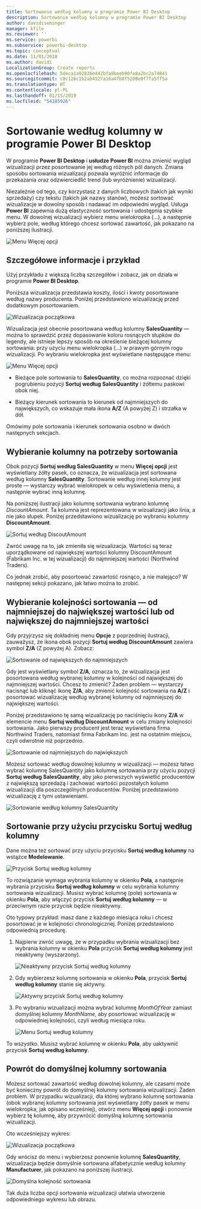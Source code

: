 ```yaml
---
title: Sortowanie według kolumny w programie Power BI Desktop
description: Sortowanie według kolumny w programie Power BI Desktop
author: davidiseminger
manager: kfile
ms.reviewer: ''
ms.service: powerbi
ms.subservice: powerbi-desktop
ms.topic: conceptual
ms.date: 11/01/2018
ms.author: davidi
LocalizationGroup: Create reports
ms.openlocfilehash: 5deca1a92836e442bfa9beeb90fe8a2bc2a74841
ms.sourcegitcommit: c8c126c1b2ab4527a16a4fb8f5208e0f7fa5ff5a
ms.translationtype: HT
ms.contentlocale: pl-PL
ms.lasthandoff: 01/15/2019
ms.locfileid: "54285926"
---
```

# <a name="sort-by-column-in-power-bi-desktop"></a>Sortowanie według kolumny w programie Power BI Desktop
W programie **Power BI Desktop** i **usłudze Power BI** można zmienić wygląd wizualizacji przez posortowanie jej według różnych pól danych. Zmiana sposobu sortowania wizualizacji pozwala wyróżnić informacje do przekazania oraz odzwierciedlić trend (lub wyróżnienie) wizualizacji.

Niezależnie od tego, czy korzystasz z danych liczbowych (takich jak wyniki sprzedaży) czy tekstu (takich jak nazwy stanów), możesz sortować wizualizacje w dowolny sposób i nadawać im odpowiedni wygląd.  Usługa **Power BI** zapewnia dużą elastyczność sortowania i udostępnia szybkie menu. W dowolnej wizualizacji wybierz menu wielokropka (...), a następnie wybierz pole, według którego chcesz sortować zawartość, jak pokazano na poniższej ilustracji.

![Menu Więcej opcji](media/desktop-sort-by-column/sortbycolumn_2.png)

## <a name="more-depth-and-an-example"></a>Szczegółowe informacje i przykład
Użyj przykładu z większą liczbą szczegółów i zobacz, jak on działa w programie **Power BI Desktop**.

Poniższa wizualizacja przedstawia koszty, ilości i kwoty posortowane według nazwy producenta. Poniżej przedstawiono wizualizację przed dodatkowym posortowaniem.

![Wizualizacja początkowa](media/desktop-sort-by-column/sortbycolumn_1.png)

Wizualizacja jest obecnie posortowana według kolumny **SalesQuantity** — można to sprawdzić przez dopasowanie koloru rosnących słupków do legendy, ale istnieje lepszy sposób na określenie bieżącej kolumny sortowania: przy użyciu menu wielokropka (...) w prawym górnym rogu wizualizacji. Po wybraniu wielokropka jest wyświetlane następujące menu:

![Menu Więcej opcji](media/desktop-sort-by-column/sortbycolumn_2.png)

* Bieżące pole sortowania to **SalesQuantity**, co można rozpoznać dzięki pogrubieniu pozycji **Sortuj według SalesQuantity** i żółtemu paskowi obok niej. 

* Bieżący kierunek sortowania to kierunek od najmniejszych do największych, co wskazuje mała ikona **A/Z** (A powyżej Z) i strzałka w dół.

Omówimy pole sortowania i kierunek sortowania osobno w dwóch następnych sekcjach.

## <a name="selecting-which-column-to-use-for-sorting"></a>Wybieranie kolumny na potrzeby sortowania
Obok pozycji **Sortuj według SalesQuantity** w menu **Więcej opcji** jest wyświetlany żółty pasek, co oznacza, że wizualizacja jest sortowana według kolumny **SalesQuantity**. Sortowanie według innej kolumny jest proste — wystarczy wybrać wielokropek w celu wyświetlenia menu, a następnie wybrać inną kolumnę.

Na poniższej ilustracji jako kolumnę sortowania wybrano kolumnę *DiscountAmount*. Ta kolumna jest reprezentowana w wizualizacji jako linia, a nie jako słupek. Poniżej przedstawiono wizualizację po wybraniu kolumny **DiscountAmount**.

![Sortuj według DiscoutAmount](media/desktop-sort-by-column/sortbycolumn_3.png)

Zwróć uwagę na to, jak zmieniła się wizualizacja. Wartości są teraz uporządkowane od największej wartości kolumny DiscountAmount (Fabrikam Inc. w tej wizualizacji) do najmniejszej wartości (Northwind Traders). 

Co jednak zrobić, aby posortować zawartość rosnąco, a nie malejąco? W następnej sekcji pokazano, jak łatwo można to zrobić.

## <a name="selecting-the-sort-order---smallest-to-largest-largest-to-smallest"></a>Wybieranie kolejności sortowania — od najmniejszej do największej wartości lub od największej do najmniejszej wartości
Gdy przyjrzysz się dokładniej menu **Opcje** z poprzedniej ilustracji, zauważysz, że ikona obok pozycji **Sortuj według DiscountAmount** zawiera symbol **Z/A** (Z powyżej A). Zobacz:

![Sortowanie od największych do najmniejszych](media/desktop-sort-by-column/sortbycolumn_4.png)

Gdy jest wyświetlany symbol **Z/A**, oznacza to, że wizualizacja jest posortowana według wybranej kolumny w kolejności od największej do najmniejszej wartości. Chcesz to zmienić? Żaden problem — wystarczy nacisnąć lub kliknąć ikonę **Z/A**, aby zmienić kolejność sortowania na **A/Z** i posortować wizualizację według wybranej kolumny od najmniejszej do największej wartości.

Poniżej przedstawiono tę samą wizualizację po naciśnięciu ikony **Z/A** w elemencie menu **Sortuj według DiscountAmount** w celu zmiany kolejności sortowania. Jako pierwszy producent jest teraz wyświetlana firma Northwind Traders, natomiast firma Fabrikam Inc. jest na ostatnim miejscu, czyli odwrotnie niż poprzednio.

![Sortowanie od najmniejszych do największych](media/desktop-sort-by-column/sortbycolumn_5.png)

Możesz sortować według dowolnej kolumny w wizualizacji — możesz łatwo wybrać kolumnę SalesQuantity jako kolumnę sortowania przy użyciu pozycji **Sortuj według SalesQuantity**, aby jako pierwszych wyświetlić producentów z największą sprzedażą i zachować wartości pozostałych kolumn wizualizacji dla poszczególnych producentów. Poniżej przedstawiono wizualizację z tymi ustawieniami.

![Sortowanie według kolumny SalesQuantity](media/desktop-sort-by-column/sortbycolumn_6.png)

## <a name="sort-using-the-sort-by-column-button"></a>Sortowanie przy użyciu przycisku Sortuj według kolumny
Dane można też sortować przy użyciu przycisku **Sortuj według kolumny** na wstążce **Modelowanie**.

![Przycisk Sortuj według kolumny](media/desktop-sort-by-column/sortbycolumn_8.png)

To rozwiązanie wymaga wybrania kolumny w okienku **Pola**, a następnie wybrania przycisku **Sortuj według kolumny** w celu wybrania kolumny sortowania wizualizacji. Musisz wybrać kolumnę (pole) sortowania w okienku **Pola**, aby włączyć przycisk **Sortuj według kolumny** — w przeciwnym razie przycisk będzie nieaktywny.

Oto typowy przykład: masz dane z każdego miesiąca roku i chcesz posortować je w kolejności chronologicznej. Poniżej przedstawiono odpowiednią procedurę.

1. Najpierw zwróć uwagę, że w przypadku wybrania wizualizacji bez wybrania kolumny w okienku **Pola** przycisk **Sortuj według kolumny** jest nieaktywny (wyszarzony).
   
   ![Nieaktywny przycisk Sortuj według kolumny](media/desktop-sort-by-column/sortbycolumn_9.png)

2. Gdy wybierzesz kolumnę sortowania w okienku **Pola**, przycisk **Sortuj według kolumny** stanie się aktywny.
   
   ![Aktywny przycisk Sortuj według kolumny](media/desktop-sort-by-column/sortbycolumn_10.png)
3. Po wybraniu wizualizacji można wybrać kolumnę *MonthOfYear* zamiast domyślnej kolumny *MonthName*, aby posortować wizualizację w odpowiedniej kolejności, czyli według miesiąca roku.
   
   ![Menu Sortuj według kolumny](media/desktop-sort-by-column/sortbycolumn_11.png)

To wszystko. Musisz wybrać kolumnę w okienku **Pola**, aby uaktywnić przycisk **Sortuj według kolumny**.

## <a name="getting-back-to-default-column-for-sorting"></a>Powrót do domyślnej kolumny sortowania
Możesz sortować zawartość według dowolnej kolumny, ale czasami może być konieczny powrót do domyślnej kolumny sortowania wizualizacji. Żaden problem. W przypadku wizualizacji, dla której wybrano kolumnę sortowania (obok wybranej kolumny sortowania jest wyświetlany żółty pasek w menu wielokropka, jak opisano wcześniej), otwórz menu **Więcej opcji** i ponownie wybierz tę kolumnę, aby przywrócić domyślną kolumnę sortowania wizualizacji.

Oto wcześniejszy wykres:

![Wizualizacja początkowa](media/desktop-sort-by-column/sortbycolumn_6.png)

Gdy wrócisz do menu i wybierzesz ponownie kolumnę **SalesQuantity**, wizualizacja będzie domyślnie sortowana alfabetycznie według kolumny **Manufacturer**, jak pokazano na poniższej ilustracji.

![Domyślna kolejność sortowania](media/desktop-sort-by-column/sortbycolumn_7.png)

Tak duża liczba opcji sortowania wizualizacji ułatwia utworzenie odpowiedniego wykresu lub obrazu.

